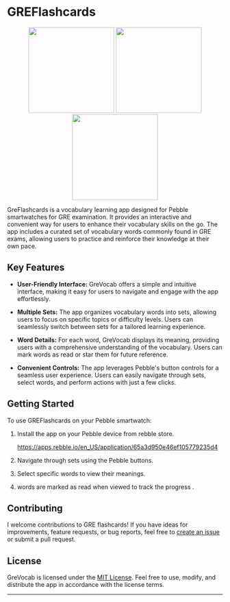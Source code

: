 # GREFlashcards

<div align="center">
  <img src="https://github.com/ankithreddypati/GREFlashcards/assets/113855501/3b330fe1-500f-434c-8264-1efeab2c14f1" width="200" />
  <img src="https://github.com/ankithreddypati/GREFlashcards/assets/113855501/03fdd5a1-da4a-4775-bc69-6ec762cd17e7" width="200" /> 
  <img src="https://github.com/ankithreddypati/GREFlashcards/assets/113855501/44457f21-374f-4e50-a6df-b288c8ef060b" width="200" /> 
</div>



GreFlashcards is a vocabulary learning app designed for Pebble smartwatches for GRE examination. It provides an interactive and convenient way for users to enhance their vocabulary skills on the go. The app includes a curated set of vocabulary words commonly found in GRE exams, allowing users to practice and reinforce their knowledge at their own pace.

## Key Features

- **User-Friendly Interface:** GreVocab offers a simple and intuitive interface, making it easy for users to navigate and engage with the app effortlessly.

- **Multiple Sets:** The app organizes vocabulary words into sets, allowing users to focus on specific topics or difficulty levels. Users can seamlessly switch between sets for a tailored learning experience.

- **Word Details:** For each word, GreVocab displays its meaning, providing users with a comprehensive understanding of the vocabulary. Users can mark words as read or star them for future reference.

- **Convenient Controls:** The app leverages Pebble's button controls for a seamless user experience. Users can easily navigate through sets, select words, and perform actions with just a few clicks.

## Getting Started

To use GREFlashcards on your Pebble smartwatch:

1. Install the app on your Pebble device from rebble store.
   
   https://apps.rebble.io/en_US/application/65a3d950e46ef105779235d4

2. Navigate through sets using the Pebble buttons.
3. Select specific words to view their meanings.
4. words are marked as read when viewed to track the progress .

## Contributing

I welcome contributions to GRE flashcards! If you have ideas for improvements, feature requests, or bug reports, feel free to [create an issue](https://github.com/ankithreddypati/grevocab/issues/new) or submit a pull request.

## License

GreVocab is licensed under the [MIT License](https://github.com/ankithreddypati/grevocab/blob/main/LICENSE). Feel free to use, modify, and distribute the app in accordance with the license terms.

---
